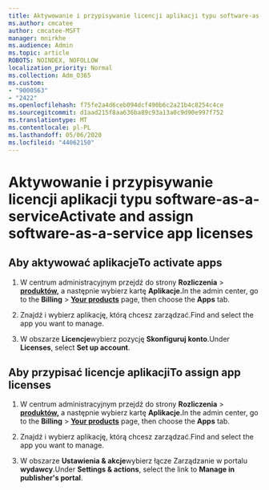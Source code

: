 ```yaml
---
title: Aktywowanie i przypisywanie licencji aplikacji typu software-as-a-service
ms.author: cmcatee
author: cmcatee-MSFT
manager: mnirkhe
ms.audience: Admin
ms.topic: article
ROBOTS: NOINDEX, NOFOLLOW
localization_priority: Normal
ms.collection: Adm_O365
ms.custom:
- "9000563"
- "2422"
ms.openlocfilehash: f75fe2a4d6ceb094dcf490b6c2a21b4c8254c4ce
ms.sourcegitcommit: d1aad215f8aa636ba89c93a13a0c9d90e997f752
ms.translationtype: MT
ms.contentlocale: pl-PL
ms.lasthandoff: 05/06/2020
ms.locfileid: "44062150"
---
```

# <a name="activate-and-assign-software-as-a-service-app-licenses"></a><span data-ttu-id="a643b-102">Aktywowanie i przypisywanie licencji aplikacji typu software-as-a-service</span><span class="sxs-lookup"><span data-stu-id="a643b-102">Activate and assign software-as-a-service app licenses</span></span> 

## <a name="to-activate-apps"></a><span data-ttu-id="a643b-103">Aby aktywować aplikacje</span><span class="sxs-lookup"><span data-stu-id="a643b-103">To activate apps</span></span>

1. <span data-ttu-id="a643b-104">W centrum administracyjnym przejdź do strony **Rozliczenia** > **[produktów,](https://go.microsoft.com/fwlink/p/?linkid=842054)** a następnie wybierz kartę **Aplikacje.**</span><span class="sxs-lookup"><span data-stu-id="a643b-104">In the admin center, go to the **Billing** > **[Your products](https://go.microsoft.com/fwlink/p/?linkid=842054)** page, then choose the **Apps** tab.</span></span>

2. <span data-ttu-id="a643b-105">Znajdź i wybierz aplikację, którą chcesz zarządzać.</span><span class="sxs-lookup"><span data-stu-id="a643b-105">Find and select the app you want to manage.</span></span>

3. <span data-ttu-id="a643b-106">W obszarze **Licencje**wybierz pozycję **Skonfiguruj konto**.</span><span class="sxs-lookup"><span data-stu-id="a643b-106">Under **Licenses**, select **Set up account**.</span></span>  

## <a name="to-assign-app-licenses"></a><span data-ttu-id="a643b-107">Aby przypisać licencje aplikacji</span><span class="sxs-lookup"><span data-stu-id="a643b-107">To assign app licenses</span></span>

1. <span data-ttu-id="a643b-108">W centrum administracyjnym przejdź do strony **Rozliczenia** > **[produktów,](https://go.microsoft.com/fwlink/p/?linkid=842054)** a następnie wybierz kartę **Aplikacje.**</span><span class="sxs-lookup"><span data-stu-id="a643b-108">In the admin center, go to the **Billing** > **[Your products](https://go.microsoft.com/fwlink/p/?linkid=842054)** page, then choose the **Apps** tab.</span></span>

2. <span data-ttu-id="a643b-109">Znajdź i wybierz aplikację, którą chcesz zarządzać.</span><span class="sxs-lookup"><span data-stu-id="a643b-109">Find and select the app you want to manage.</span></span>  

3. <span data-ttu-id="a643b-110">W obszarze **Ustawienia & akcje**wybierz łącze Zarządzanie w portalu **wydawcy**.</span><span class="sxs-lookup"><span data-stu-id="a643b-110">Under **Settings & actions**, select the link to **Manage in publisher's portal**.</span></span>